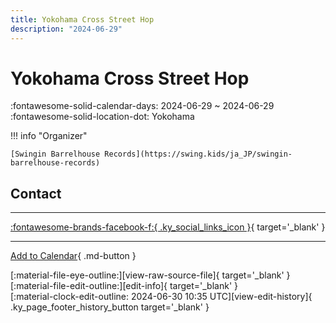 ```yaml
---
title: Yokohama Cross Street Hop
description: "2024-06-29"
---
```


# Yokohama Cross Street Hop 

:fontawesome-solid-calendar-days: 2024-06-29 ~ 2024-06-29  
:fontawesome-solid-location-dot: Yokohama  

!!! info "Organizer"

    [Swingin Barrelhouse Records](https://swing.kids/ja_JP/swingin-barrelhouse-records)  

## Contact


---

 [:fontawesome-brands-facebook-f:{ .ky_social_links_icon }](https://www.facebook.com/events/s/yokohama-cross-street-hop-vol2/815718373727376){ target='_blank' }

---

[Add to Calendar](https://swing.news/ics/en/2024/ja_JP/yokohama-cross-street-hop-06-2024.ics){ .md-button }

<div class="ky_page_footer" markdown>
<div class="ky_page_footer_trailing" markdown="span">
[:material-file-eye-outline:][view-raw-source-file]{ target='_blank' }
[:material-file-edit-outline:][edit-info]{ target='_blank' }
</div>
<div class="ky_page_footer_leading" markdown="span">
[:material-clock-edit-outline: 2024-06-30 10:35 UTC][view-edit-history]{ .ky_page_footer_history_button target='_blank' }
</div>
</div>

[view-raw-source-file]: https://github.com/swingdance/events/blob/main/2024/ja_JP/yokohama-cross-street-hop-06-2024.json "View Raw Source File"
[edit-info]: https://github.com/swingdance/events/issues/new?assignees=&labels=update+event&projects=&template=03-update_entity.yml&title=%5B2024%2Fja_JP%5D%20Update%20Event%3A%20Yokohama%20Cross%20Street%20Hop&region=ja_JP&year=2024&id=yokohama-cross-street-hop-06-2024&name=Yokohama%20Cross%20Street%20Hop&org_id=swingin-barrelhouse-records "Edit Info"

[view-edit-history]: https://github.com/swingdance/events/commits/main/2024/ja_JP/yokohama-cross-street-hop-06-2024.json "View Edit History"
